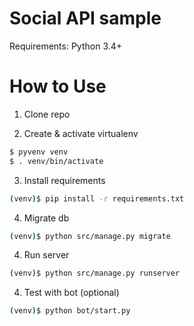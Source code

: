 # Social API sample

Requirements: Python 3.4+

# How to Use

1. Clone repo

2. Create & activate virtualenv

```bash
$ pyvenv venv
$ . venv/bin/activate
```

3. Install requirements

```bash 
(venv)$ pip install -r requirements.txt
```

4. Migrate db

```bash 
(venv)$ python src/manage.py migrate
```

4. Run server

```bash 
(venv)$ python src/manage.py runserver
```

4. Test with bot (optional)

```bash 
(venv)$ python bot/start.py
```


